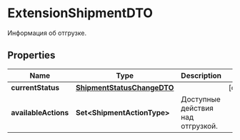 

# ExtensionShipmentDTO

Информация об отгрузке.

## Properties

| Name | Type | Description | Notes |
|------------ | ------------- | ------------- | -------------|
|**currentStatus** | [**ShipmentStatusChangeDTO**](ShipmentStatusChangeDTO.md) |  |  [optional] |
|**availableActions** | **Set&lt;ShipmentActionType&gt;** | Доступные действия над отгрузкой. |  |



